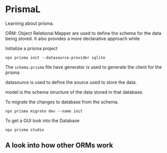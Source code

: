 # PrismaL

Learning about prisma.

ORM: Object Relational Mapper are used to define the schema for the data being stored. It also provides a more declarative approach while

Initialize a prisma project

```
npx prisma init --datasource-provider sqlite
```

The `schema.prisma` file have
generator is used to generate the client for the prisma

datasource is used to define the source used to store the data.

model is the schema structure of the data stored in that database.

To migrate the changes to database from the schema.

```
npx prisma migrate dev --name init
```

To get a GUI look into the Database

```
npx prisma studio
```

## A look into how other ORMs work
